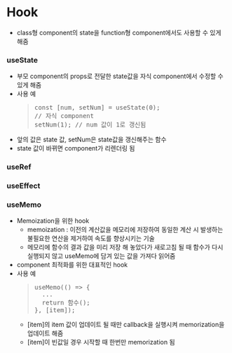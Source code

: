 # Hook
* class형 component의  state을 function형 component에서도 사용할 수 있게 해줌
### useState
* 부모 component의 props로 전달한 state값을 자식 component에서 수정할 수 있게 해줌
* 사용 예
  > <pre>
  > const [num, setNum] = useState(0);
  > // 자식 component
  > setNum(1); // num 값이 1로 갱신됨
  > </pre>
* 앞의 값은 state 값, setNum은 state값을 갱신해주는 함수
* state 값이 바뀌면 component가 리렌더링 됨

### useRef

### useEffect

### useMemo
* Memoization을 위한 hook
  * memoization : 이전의 계산값을 메모리에 저장하여 동일한 계산 시 발생하는 불필요한 연산을 제거하여 속도를 향상시키는 기술
  * 메모리에 함수의 결과 값을 미리 저장 해 놓았다가 새로고침 될 때 함수가 다시 실행되지 않고 useMemo에 담겨 있는 값을 가져다 읽어줌
* component 최적화를 위한 대표적인 hook
* 사용 예
  > <pre>
  > useMemo(() => {
  >   ...
  >   return 함수();
  > }, [item]);
  > </pre>
  * [item]의 item 값이 업데이트 될 때만 callback을 실행시켜 memorization을 업데이트 해줌
  * [item]이 빈값일 경우 시작할 때 한번만 memorization 됨